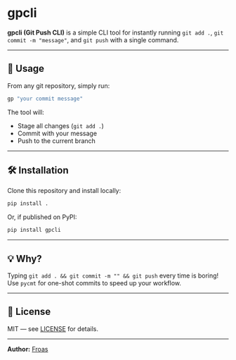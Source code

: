 # gpcli

**gpcli (Git Push CLI)** is a simple CLI tool for instantly running `git add .`, `git commit -m "message"`, and `git push` with a single command.

---

## 🚀 Usage

From any git repository, simply run:

```bash
gp "your commit message"
```

The tool will:
- Stage all changes (`git add .`)
- Commit with your message
- Push to the current branch

---

## 🛠️ Installation

Clone this repository and install locally:

```bash
pip install .
```

Or, if published on PyPI:

```bash
pip install gpcli
```

---

## 💡 Why?

Typing `git add . && git commit -m "" && git push` every time is boring!  
Use `pycmt` for one-shot commits to speed up your workflow.

---

## 📝 License

MIT — see [LICENSE](https://github.com/froas-dev/pico/blob/master/LICENCE) for details.

---

**Author:** [Froas](https://github.com/Froas)


